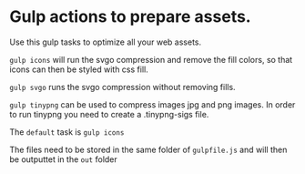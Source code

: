 # Gulp actions to prepare assets.

Use this gulp tasks to optimize all your web assets.

`gulp icons` will run the svgo compression and remove the fill colors, so that icons can then be styled with css fill.

`gulp svgo` runs the svgo compression without removing fills.

`gulp tinypng` can be used to compress images jpg and png images.
In order to run tinypng you need to create a .tinypng-sigs file.

The `default` task is `gulp icons`



The files need to be stored in the same folder of  `gulpfile.js` and will then be outputtet in the `out` folder 
